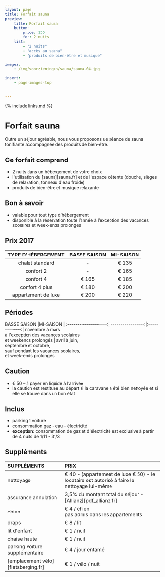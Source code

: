 ```yaml
---
layout: page
title: Forfait sauna
preview: 
    title: Forfait sauna
    button:
        price: 135
        for: 2 nuits
    list:
        - "2 nuits"
        - "accès au sauna"
        - "produits de bien-être et musique"
        
images:
    - /img/voorzieningen/sauna/sauna-04.jpg

insert:
    - page-images-top
    
    
---
```


{% include links.md %}


# Forfait sauna

Outre un séjour agréable, nous vous proposons ue séance de sauna tonifiante accompagnée des produits de bien-être. 

## Ce forfait comprend

- 2 nuits dans un hébergement de votre choix
- l'utilisation du [sauna][sauna.fr] et de l'espace détente (douche, sièges de relaxation, tonneau d'eau froide)
- produits de bien-être et musique relaxante


## Bon à savoir

- valable pour tout type d’hébergement
- disponible à la réservation toute l’année à l’exception des vacances scolaires et week-ends prolongés

## Prix 2017

TYPE D'HÉBERGEMENT  | BASSE SAISON| MI-SAISON    |
:------------------:|:-----------:|:-------------:
chalet standard     |-            |€ 135                
confort 2           |-            |€ 165               
confort 4           |€ 165        |€ 185         
confort 4 plus      |€ 180        |€ 200 
appartement de luxe |€ 200        |€ 220         
        


## Périodes

BASSE SAISON          |MI-SAISON          | 
:--------------------:|:-----------------:|:-------------:|
novembre à mars<br>à l'exception des vacances scolaires <br>et weekends prolongés | avril à juin, <br>septembre et octobre, <br>sauf pendant les vacances scolaires, <br>et week-ends prolongés

## Caution

- € 50 – à payer en liquide à l’arrivée
- la caution est restituée au départ si la caravane a été bien nettoyée et si elle se trouve dans un bon état

## Inclus

- parking 1 voiture
- consommation gaz - eau - électricité 
- **exception**: consommation de gaz et d'électricité est exclusive à partir de 4 nuits de 1/11 - 31/3

## Suppléments

SUPPLÉMENTS               | PRIX
:-------------------|:-----------|
nettoyage           | € 40 - (appartement de luxe € 50) - le locataire est autorisé à faire le nettoyage lui-même
assurance annulation| 3,5% du montant total du séjour - [Allianz][pdf_allianz.fr] 
chien               | € 4 / chien<br> pas admis dans les appartements
draps               | € 8 / lit
lit d'enfant        | € 1 / nuit
chaise haute        | € 1 / nuit
parking voiture supplémentaire  | € 4 / jour entamé
[emplacement vélo][fietsberging.fr]| € 1 / vélo / nuit


